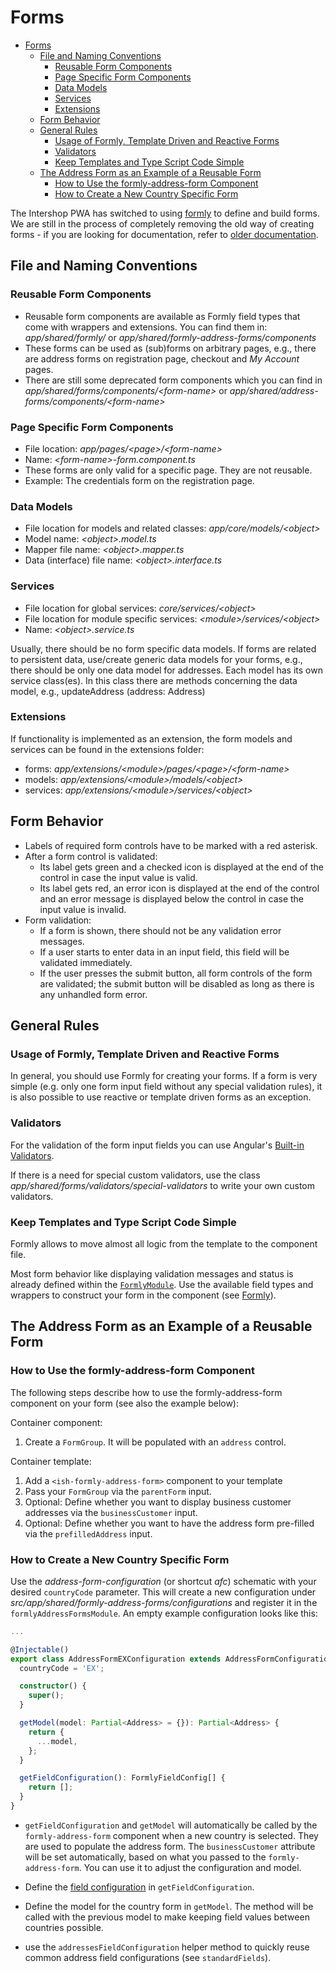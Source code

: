 <!--
kb_guide
kb_pwa
kb_everyone
kb_sync_latest_only
-->

# Forms

- [Forms](#forms)
  - [File and Naming Conventions](#file-and-naming-conventions)
    - [Reusable Form Components](#reusable-form-components)
    - [Page Specific Form Components](#page-specific-form-components)
    - [Data Models](#data-models)
    - [Services](#services)
    - [Extensions](#extensions)
  - [Form Behavior](#form-behavior)
  - [General Rules](#general-rules)
    - [Usage of Formly, Template Driven and Reactive Forms](#usage-of-formly-template-driven-and-reactive-forms)
    - [Validators](#validators)
    - [Keep Templates and Type Script Code Simple](#keep-templates-and-type-script-code-simple)
  - [The Address Form as an Example of a Reusable Form](#the-address-form-as-an-example-of-a-reusable-form)
    - [How to Use the formly-address-form Component](#how-to-use-the-formly-address-form-component)
    - [How to Create a New Country Specific Form](#how-to-create-a-new-country-specific-form)

The Intershop PWA has switched to using [formly](https://formly.dev) to define and build forms.
We are still in the process of completely removing the old way of creating forms - if you are looking for documentation, refer to [older documentation](https://github.com/intershop/intershop-pwa/blob/0.27.0/docs/guides/forms.md).

## File and Naming Conventions

### Reusable Form Components

- Reusable form components are available as Formly field types that come with wrappers and extensions. You can find them in: _app/shared/formly/_ or _app/shared/formly-address-forms/components_
- These forms can be used as (sub)forms on arbitrary pages, e.g., there are address forms on registration page, checkout and _My Account_ pages.
- There are still some deprecated form components which you can find in _app/shared/forms/components/\<form-name>_ or _app/shared/address-forms/components/\<form-name>_

### Page Specific Form Components

- File location: _app/pages/\<page>/\<form-name>_
- Name: _\<form-name>-form.component.ts_
- These forms are only valid for a specific page. They are not reusable.
- Example: The credentials form on the registration page.

### Data Models

- File location for models and related classes: _app/core/models/\<object>_
- Model name: _\<object>.model.ts_
- Mapper file name: _\<object>.mapper.ts_
- Data (interface) file name: _\<object>.interface.ts_

### Services

- File location for global services: _core/services/\<object>_
- File location for module specific services: _\<module>/services/\<object>_
- Name: _\<object>.service.ts_

Usually, there should be no form specific data models.
If forms are related to persistent data, use/create generic data models for your forms, e.g., there should be only one data model for addresses.
Each model has its own service class(es).
In this class there are methods concerning the data model, e.g., updateAddress (address: Address)

### Extensions

If functionality is implemented as an extension, the form models and services can be found in the extensions folder:

- forms: _app/extensions/\<module>/pages/\<page>/\<form-name>_
- models: _app/extensions/\<module>/models/\<object>_
- services: _app/extensions/\<module>/services/\<object>_

## Form Behavior

- Labels of required form controls have to be marked with a red asterisk.
- After a form control is validated:
  - Its label gets green and a checked icon is displayed at the end of the control in case the input value is valid.
  - Its label gets red, an error icon is displayed at the end of the control and an error message is displayed below the control in case the input value is invalid.
- Form validation:
  - If a form is shown, there should not be any validation error messages.
  - If a user starts to enter data in an input field, this field will be validated immediately.
  - If the user presses the submit button, all form controls of the form are validated; the submit button will be disabled as long as there is any unhandled form error.

## General Rules

### Usage of Formly, Template Driven and Reactive Forms

In general, you should use Formly for creating your forms.
If a form is very simple (e.g. only one form input field without any special validation rules), it is also possible to use reactive or template driven forms as an exception.

### Validators

For the validation of the form input fields you can use Angular's [Built-in Validators](https://angular.io/api/forms/Validators).

If there is a need for special custom validators, use the class _app/shared/forms/validators/special-validators_ to write your own custom validators.

### Keep Templates and Type Script Code Simple

Formly allows to move almost all logic from the template to the component file.

Most form behavior like displaying validation messages and status is already defined within the [`FormlyModule`](../../src/app/shared/formly/formly.module.ts).
Use the available field types and wrappers to construct your form in the component (see [Formly](./formly.md)).

## The Address Form as an Example of a Reusable Form

### How to Use the formly-address-form Component

The following steps describe how to use the formly-address-form component on your form (see also the example below):

Container component:

1. Create a `FormGroup`. It will be populated with an `address` control.

Container template:

1. Add a `<ish-formly-address-form>` component to your template
2. Pass your `FormGroup` via the `parentForm` input.
3. Optional: Define whether you want to display business customer addresses via the `businessCustomer` input.
4. Optional: Define whether you want to have the address form pre-filled via the `prefilledAddress` input.

### How to Create a New Country Specific Form

Use the _address-form-configuration_ (or shortcut _afc_) schematic with your desired `countryCode` parameter.
This will create a new configuration under _src/app/shared/formly-address-forms/configurations_ and register it in the `formlyAddressFormsModule`.
An empty example configuration looks like this:

```typescript
...

@Injectable()
export class AddressFormEXConfiguration extends AddressFormConfiguration {
  countryCode = 'EX';

  constructor() {
    super();
  }

  getModel(model: Partial<Address> = {}): Partial<Address> {
    return {
      ...model,
    };
  }

  getFieldConfiguration(): FormlyFieldConfig[] {
    return [];
  }
}

```

- `getFieldConfiguration` and `getModel` will automatically be called by the `formly-address-form` component when a new country is selected. They are used to populate the address form. The `businessCustomer` attribute will be set automatically, based on what you passed to the `formly-address-form`. You can use it to adjust the configuration and model.

- Define the [field configuration](./formly.md) in `getFieldConfiguration`.

- Define the model for the country form in `getModel`. The method will be called with the previous model to make keeping field values between countries possible.

- use the `addressesFieldConfiguration` helper method to quickly reuse common address field configurations (see `standardFields`).
